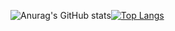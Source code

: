 <div style="display: flex; flex-direction: row;">

![Anurag's GitHub stats](https://github-readme-stats.vercel.app/api?username=ClebertonKobay&show_icons=true&theme=radical) 
    
[![Top Langs](https://github-readme-stats.vercel.app/api/top-langs/?username=ClebertonKobay&show_icons=true&theme=radical&layout=donut-vertical)](https://github.com/ClebertonKobays/github-readme-stats) 

 </div>
    
    

